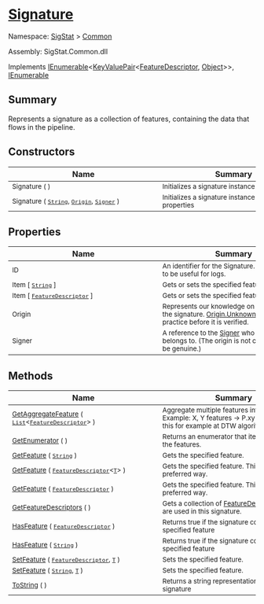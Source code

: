 # [Signature](./Signature.md)

Namespace: [SigStat]() > [Common](./README.md)

Assembly: SigStat.Common.dll

Implements [IEnumerable](https://docs.microsoft.com/en-us/dotnet/api/System.Collections.Generic.IEnumerable-1)\<[KeyValuePair](https://docs.microsoft.com/en-us/dotnet/api/System.Collections.Generic.KeyValuePair-2)\<[FeatureDescriptor](./FeatureDescriptor.md), [Object](https://docs.microsoft.com/en-us/dotnet/api/System.Object)>>, [IEnumerable](https://docs.microsoft.com/en-us/dotnet/api/System.Collections.IEnumerable)

## Summary
Represents a signature as a collection of features, containing the data that flows in the pipeline.

## Constructors

| Name | Summary | 
| --- | --- | 
| <div style="width:290px"><sub>Signature (  )</sub></div>| <div style="width:290px"><sub>Initializes a signature instance</sub></div>| <br>
| <div style="width:290px"><sub>Signature ( [`String`](https://docs.microsoft.com/en-us/dotnet/api/System.String), [`Origin`](./Origin.md), [`Signer`](./Signer.md) )</sub></div>| <div style="width:290px"><sub>Initializes a signature instance with the given properties</sub></div>| <br>


## Properties

| Name | Summary | 
| --- | --- | 
| <div style="width:290px"><sub>ID</sub></div>| <div style="width:290px"><sub>An identifier for the Signature. Keep it unique to be useful for logs.</sub></div>| <br>
| <div style="width:290px"><sub>Item [ [`String`](https://docs.microsoft.com/en-us/dotnet/api/System.String) ]</sub></div>| <div style="width:290px"><sub>Gets or sets the specified feature.</sub></div>| <br>
| <div style="width:290px"><sub>Item [ [`FeatureDescriptor`](./FeatureDescriptor.md) ]</sub></div>| <div style="width:290px"><sub>Gets or sets the specified feature.</sub></div>| <br>
| <div style="width:290px"><sub>Origin</sub></div>| <div style="width:290px"><sub>Represents our knowledge on the origin of the signature. [Origin.Unknown](https://github.com/hargitomi97/sigstat/blob/master/docs/md/SigStat/Common/Origin.md) may be used in practice before it is verified.</sub></div>| <br>
| <div style="width:290px"><sub>Signer</sub></div>| <div style="width:290px"><sub>A reference to the [Signer](https://github.com/hargitomi97/sigstat/blob/master/docs/md/SigStat/Common/Signer.md) who this signature belongs to. (The origin is not constrained to be genuine.)</sub></div>| <br>


## Methods

| Name | Summary | 
| --- | --- | 
| <div style="width:290px"><sub>[GetAggregateFeature](./Methods/Signature-100663442.md) ( [`List`](https://docs.microsoft.com/en-us/dotnet/api/System.Collections.Generic.List-1)\<[`FeatureDescriptor`](./FeatureDescriptor.md)> )</sub></div>| <div style="width:290px"><sub>Aggregate multiple features into one. Example: X, Y features -&gt; P.xy feature.  Use this for example at DTW algorithm input.</sub></div>| <br>
| <div style="width:290px"><sub>[GetEnumerator](./Methods/Signature-100663446.md) (  )</sub></div>| <div style="width:290px"><sub>Returns an enumerator that iterates through the features.</sub></div>| <br>
| <div style="width:290px"><sub>[GetFeature](./Methods/Signature-100663436.md) ( [`String`](https://docs.microsoft.com/en-us/dotnet/api/System.String) )</sub></div>| <div style="width:290px"><sub>Gets the specified feature.</sub></div>| <br>
| <div style="width:290px"><sub>[GetFeature](./Methods/Signature-100663437.md) ( [`FeatureDescriptor`](./FeatureDescriptor-1.md)\<[`T`](./Signature.md)> )</sub></div>| <div style="width:290px"><sub>Gets the specified feature. This is the preferred way.</sub></div>| <br>
| <div style="width:290px"><sub>[GetFeature](./Methods/Signature-100663438.md) ( [`FeatureDescriptor`](./FeatureDescriptor.md) )</sub></div>| <div style="width:290px"><sub>Gets the specified feature. This is the preferred way.</sub></div>| <br>
| <div style="width:290px"><sub>[GetFeatureDescriptors](./Methods/Signature-100663439.md) (  )</sub></div>| <div style="width:290px"><sub>Gets a collection of [FeatureDescriptor](https://github.com/hargitomi97/sigstat/blob/master/docs/md/SigStat/Common/FeatureDescriptor.md)s that are used in this signature.</sub></div>| <br>
| <div style="width:290px"><sub>[HasFeature](./Methods/Signature-100663443.md) ( [`FeatureDescriptor`](./FeatureDescriptor.md) )</sub></div>| <div style="width:290px"><sub>Returns true if the signature contains the specified feature</sub></div>| <br>
| <div style="width:290px"><sub>[HasFeature](./Methods/Signature-100663444.md) ( [`String`](https://docs.microsoft.com/en-us/dotnet/api/System.String) )</sub></div>| <div style="width:290px"><sub>Returns true if the signature contains the specified feature</sub></div>| <br>
| <div style="width:290px"><sub>[SetFeature](./Methods/Signature-100663440.md) ( [`FeatureDescriptor`](./FeatureDescriptor.md), [`T`](./Signature.md) )</sub></div>| <div style="width:290px"><sub>Sets the specified feature.</sub></div>| <br>
| <div style="width:290px"><sub>[SetFeature](./Methods/Signature-100663441.md) ( [`String`](https://docs.microsoft.com/en-us/dotnet/api/System.String), [`T`](./Signature.md) )</sub></div>| <div style="width:290px"><sub>Sets the specified feature.</sub></div>| <br>
| <div style="width:290px"><sub>[ToString](./Methods/Signature-100663445.md) (  )</sub></div>| <div style="width:290px"><sub>Returns a string representation of the signature</sub></div>| <br>


